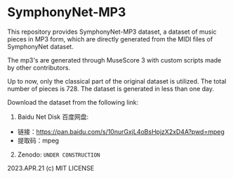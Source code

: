 # SymphonyNet-MP3

This repository provides SymphonyNet-MP3 dataset, a dataset of music pieces in MP3 form, which are directly generated from the MIDI files of SymphonyNet dataset. 

The mp3's are generated through MuseScore 3 with custom scripts made by other contributors. 

Up to now, only the classical part of the original dataset is utilized. The total number of pieces is 728. The dataset is generated in less than one day.

Download the dataset from the following link: 


1. Baidu Net Disk 百度网盘:

- 链接：https://pan.baidu.com/s/10nurGxjL4oBsHpjzX2xD4A?pwd=mpeg 
- 提取码：mpeg

2. Zenodo:
`UNDER CONSTRUCTION`

2023.APR.21
(c) MIT LICENSE
